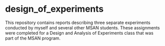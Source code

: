 # design_of_experiments
This repository contains reports describing three separate experiments conducted by myself and several other MSAN students. These assignments were completed for a Design and Analysis of Experiments class that was part of the MSAN program.
